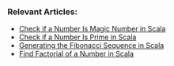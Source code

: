### Relevant Articles:

- [Check if a Number Is Magic Number in Scala](https://www.baeldung.com/scala/check-magic-number)
- [Check if a Number Is Prime in Scala](https://www.baeldung.com/scala/check-number-prime)
- [Generating the Fibonacci Sequence in Scala](https://www.baeldung.com/scala/generating-fibonacci-series)
- [Find Factorial of a Number in Scala](https://www.baeldung.com/scala/find-factorial)
